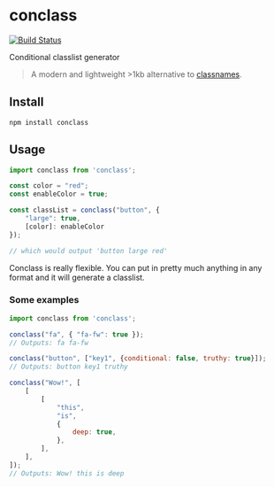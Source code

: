 # conclass

[![Build Status](https://travis-ci.com/pataar/conclass.svg?branch=master)](https://travis-ci.com/pataar/conclass)

Conditional classlist generator
>A modern and lightweight >1kb alternative to [classnames](https://github.com/JedWatson/classnames).

## Install
```console
npm install conclass
```

## Usage
```javascript
import conclass from 'conclass';

const color = "red";
const enableColor = true;

const classList = conclass("button", {
	"large": true,
	[color]: enableColor
});

// which would output 'button large red'

```

Conclass is really flexible. You can put in pretty much anything in any format and it will generate a classlist.

### Some examples
```javascript
import conclass from 'conclass';

conclass("fa", { "fa-fw": true });
// Outputs: fa fa-fw

conclass("button", ["key1", {conditional: false, truthy: true}]);
// Outputs: button key1 truthy

conclass("Wow!", [
	[
		[
			"this",
			"is",
			{
				deep: true,
			},
		],
	],
]);
// Outputs: Wow! this is deep
```